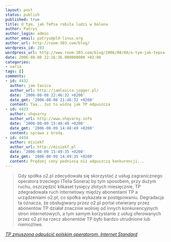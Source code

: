 ```yaml
---
layout: post
status: publish
published: true
title: O tym, jak TePsa robiła ludzi w balona
author: Patrys
author_login: admin
author_email: patrys@pld-linux.org
author_url: http://room-303.com/blog/
wordpress_id: 283
wordpress_url: http://www.room-303.com/blog/2006/08/08/o-tym-jak-tepsa-robila-ludzi-w-balona/
date: 2006-08-08 22:16:36.000000000 +02:00
categories:
- varia
tags: []
comments:
- id: 4432
  author: jam łasica
  author_url: http://jamlasica.jogger.pl/
  date: '2006-08-08 22:46:32 +0200'
  date_gmt: '2006-08-08 21:46:32 +0200'
  content: Taa.. Już to widzę jak TP odpuszcza
- id: 4433
  author: shqvarny
  author_url: http://www.shqvarny.info
  date: '2006-08-09 15:48:49 +0200'
  date_gmt: '2006-08-09 14:48:49 +0200'
  content: sprawa z brodą.
- id: 4434
  author: misiekf
  author_url: http://misiekf.pl
  date: '2006-08-09 15:49:35 +0200'
  date_gmt: '2006-08-09 14:49:35 +0200'
  content: Prędzej ceny podniosą niż odpuszczą konkurencji...
---
```

<blockquote cite="http://www.internetstandard.pl/news/95913.html"><p>Gdy spółka o2.pl zdecydowała się skorzystać z usług zagranicznego operatora trzeciego (Telia Sonera) by tym sposobem, przy dużym ruchu, oszczędzić kilkaset tysięcy złotych miesięcznie, TP zdegradowała ruch internetowy między abonentami TP a urządzeniami o2.pl, co spółka wykazała w postępowaniu. Degradacja ta oznacza, że obsługiwany przez o2.pl portal otwierany przez abonentów TP działał znacznie wolniej od innych konkurencyjnych stron internetowych, a tym samym korzystanie z usług oferowanych przez o2.pl na rzecz abonentów TP było bardzo utrudnione lub niemożliwe.</p></blockquote>

<p><a href="http://www.internetstandard.pl/news/95913.html"><cite>TP zmuszona odpuścić polskim operatorom, Internet Standard</cite></a></p>
